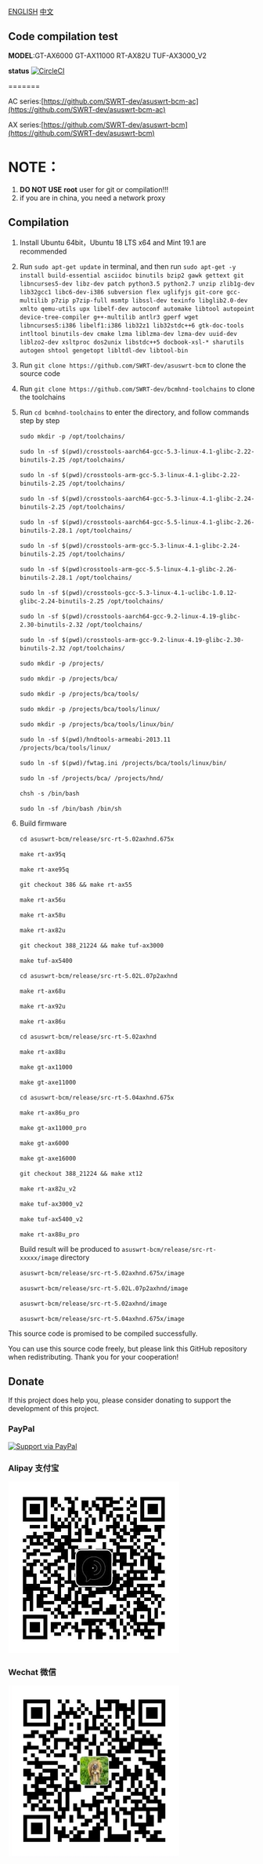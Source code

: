 [ENGLISH](README_en.md) [中文](README.md)


## Code compilation test

**MODEL**:GT-AX6000 GT-AX11000 RT-AX82U TUF-AX3000_V2

**status** [![CircleCI](https://dl.circleci.com/status-badge/img/gh/SWRT-dev/asuswrt-bcm/tree/master.svg?style=svg)](https://dl.circleci.com/status-badge/redirect/gh/SWRT-dev/asuswrt-bcm/tree/master)

=======

AC series:[https://github.com/SWRT-dev/asuswrt-bcm-ac](https://github.com/SWRT-dev/asuswrt-bcm-ac)

AX series:[https://github.com/SWRT-dev/asuswrt-bcm](https://github.com/SWRT-dev/asuswrt-bcm)

NOTE：
=
1. **DO NOT USE** **root** user for git or compilation!!!
2. if you are in china, you need a network proxy

## Compilation

1. Install Ubuntu 64bit，Ubuntu 18 LTS x64 and Mint 19.1 are recommended

2. Run `sudo apt-get update` in terminal, and then run
`
sudo apt-get -y install build-essential asciidoc binutils bzip2 gawk gettext git libncurses5-dev libz-dev patch python3.5 python2.7 unzip zlib1g-dev lib32gcc1 libc6-dev-i386 subversion flex uglifyjs git-core gcc-multilib p7zip p7zip-full msmtp libssl-dev texinfo libglib2.0-dev xmlto qemu-utils upx libelf-dev autoconf automake libtool autopoint device-tree-compiler g++-multilib antlr3 gperf wget libncurses5:i386 libelf1:i386 lib32z1 lib32stdc++6 gtk-doc-tools intltool binutils-dev cmake lzma liblzma-dev lzma-dev uuid-dev liblzo2-dev xsltproc dos2unix libstdc++5 docbook-xsl-* sharutils autogen shtool gengetopt libltdl-dev libtool-bin
`

3. Run `git clone https://github.com/SWRT-dev/asuswrt-bcm` to clone the source code 

4. Run `git clone https://github.com/SWRT-dev/bcmhnd-toolchains` to clone the toolchains

5. Run `cd bcmhnd-toolchains` to enter the directory, and follow commands step by step 

    `sudo mkdir -p /opt/toolchains/`

    `sudo ln -sf $(pwd)/crosstools-aarch64-gcc-5.3-linux-4.1-glibc-2.22-binutils-2.25 /opt/toolchains/`

    `sudo ln -sf $(pwd)/crosstools-arm-gcc-5.3-linux-4.1-glibc-2.22-binutils-2.25 /opt/toolchains/`

    `sudo ln -sf $(pwd)/crosstools-aarch64-gcc-5.3-linux-4.1-glibc-2.24-binutils-2.25 /opt/toolchains/`
    
    `sudo ln -sf $(pwd)/crosstools-aarch64-gcc-5.5-linux-4.1-glibc-2.26-binutils-2.28.1 /opt/toolchains/`
    
    `sudo ln -sf $(pwd)/crosstools-arm-gcc-5.3-linux-4.1-glibc-2.24-binutils-2.25 /opt/toolchains/`
    
    `sudo ln -sf $(pwd)crosstools-arm-gcc-5.5-linux-4.1-glibc-2.26-binutils-2.28.1 /opt/toolchains/`
    
    `sudo ln -sf $(pwd)/crosstools-gcc-5.3-linux-4.1-uclibc-1.0.12-glibc-2.24-binutils-2.25 /opt/toolchains/`

    `sudo ln -sf $(pwd)/crosstools-aarch64-gcc-9.2-linux-4.19-glibc-2.30-binutils-2.32 /opt/toolchains/`

    `sudo ln -sf $(pwd)/crosstools-arm-gcc-9.2-linux-4.19-glibc-2.30-binutils-2.32 /opt/toolchains/`
    
    `sudo mkdir -p /projects/`
    
    `sudo mkdir -p /projects/bca/`
    
    `sudo mkdir -p /projects/bca/tools/`
    
    `sudo mkdir -p /projects/bca/tools/linux/`
    
    `sudo mkdir -p /projects/bca/tools/linux/bin/`
    
    `sudo ln -sf $(pwd)/hndtools-armeabi-2013.11 /projects/bca/tools/linux/`
    
    `sudo ln -sf $(pwd)/fwtag.ini /projects/bca/tools/linux/bin/`
    
    `sudo ln -sf /projects/bca/ /projects/hnd/`

    `chsh -s /bin/bash`

    `sudo ln -sf /bin/bash /bin/sh`

6. Build firmware

	`cd asuswrt-bcm/release/src-rt-5.02axhnd.675x` 

	`make rt-ax95q`

	`make rt-axe95q`

	`git checkout 386 && make rt-ax55`

	`make rt-ax56u`

	`make rt-ax58u`

	`make rt-ax82u`

	`git checkout 388_21224 && make tuf-ax3000`

	`make tuf-ax5400`

	`cd asuswrt-bcm/release/src-rt-5.02L.07p2axhnd` 

	`make rt-ax68u`

	`make rt-ax92u`

	`make rt-ax86u`

	`cd asuswrt-bcm/release/src-rt-5.02axhnd` 

	`make rt-ax88u`

	`make gt-ax11000`

	`make gt-axe11000`

	`cd asuswrt-bcm/release/src-rt-5.04axhnd.675x` 

	`make rt-ax86u_pro`

	`make gt-ax11000_pro`

	`make gt-ax6000`

	`make gt-axe16000`

	`git checkout 388_21224 && make xt12`

	`make rt-ax82u_v2`

	`make tuf-ax3000_v2`

	`make tuf-ax5400_v2`

	`make rt-ax88u_pro`

	Build result will be produced to `asuswrt-bcm/release/src-rt-xxxxx/image` directory

	`asuswrt-bcm/release/src-rt-5.02axhnd.675x/image`

	`asuswrt-bcm/release/src-rt-5.02L.07p2axhnd/image`

	`asuswrt-bcm/release/src-rt-5.02axhnd/image`

	`asuswrt-bcm/release/src-rt-5.04axhnd.675x/image`

This source code is promised to be compiled successfully.

You can use this source code freely, but please link this GitHub repository when redistributing. Thank you for your cooperation!

## Donate

If this project does help you, please consider donating to support the development of this project.

### PayPal

[![Support via PayPal](https://cdn.rawgit.com/twolfson/paypal-github-button/1.0.0/dist/button.svg)](https://paypal.me/paldier9/)

### Alipay 支付宝

![alipay](doc/alipay_donate.jpg)

### Wechat 微信
  
![wechat](doc/wechat_donate.jpg)


